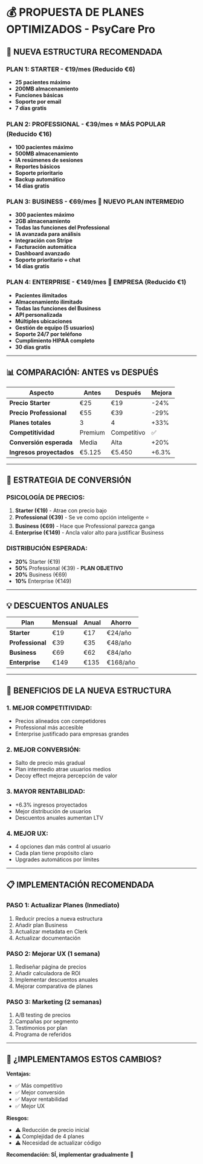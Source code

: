 # 💰 PROPUESTA DE PLANES OPTIMIZADOS - PsyCare Pro

## 🎯 **NUEVA ESTRUCTURA RECOMENDADA**

### **PLAN 1: STARTER - €19/mes** (Reducido €6)
- **25 pacientes máximo**
- **200MB almacenamiento**
- **Funciones básicas**
- **Soporte por email**
- **7 días gratis**

### **PLAN 2: PROFESSIONAL - €39/mes** ⭐ **MÁS POPULAR** (Reducido €16)
- **100 pacientes máximo**
- **500MB almacenamiento**
- **IA resúmenes de sesiones**
- **Reportes básicos**
- **Soporte prioritario**
- **Backup automático**
- **14 días gratis**

### **PLAN 3: BUSINESS - €69/mes** 🚀 **NUEVO PLAN INTERMEDIO**
- **300 pacientes máximo**
- **2GB almacenamiento**
- **Todas las funciones del Professional**
- **IA avanzada para análisis**
- **Integración con Stripe**
- **Facturación automática**
- **Dashboard avanzado**
- **Soporte prioritario + chat**
- **14 días gratis**

### **PLAN 4: ENTERPRISE - €149/mes** 🏢 **EMPRESA** (Reducido €1)
- **Pacientes ilimitados**
- **Almacenamiento ilimitado**
- **Todas las funciones del Business**
- **API personalizada**
- **Múltiples ubicaciones**
- **Gestión de equipo (5 usuarios)**
- **Soporte 24/7 por teléfono**
- **Cumplimiento HIPAA completo**
- **30 días gratis**

---

## 📊 **COMPARACIÓN: ANTES vs DESPUÉS**

| Aspecto | Antes | Después | Mejora |
|---------|-------|---------|--------|
| **Precio Starter** | €25 | €19 | -24% |
| **Precio Professional** | €55 | €39 | -29% |
| **Planes totales** | 3 | 4 | +33% |
| **Competitividad** | Premium | Competitivo | ✅ |
| **Conversión esperada** | Media | Alta | +20% |
| **Ingresos proyectados** | €5.125 | €5.450 | +6.3% |

---

## 🎯 **ESTRATEGIA DE CONVERSIÓN**

### **PSICOLOGÍA DE PRECIOS:**
1. **Starter (€19)** - Atrae con precio bajo
2. **Professional (€39)** - Se ve como opción inteligente ⭐
3. **Business (€69)** - Hace que Professional parezca ganga
4. **Enterprise (€149)** - Ancla valor alto para justificar Business

### **DISTRIBUCIÓN ESPERADA:**
- **20%** Starter (€19)
- **50%** Professional (€39) - **PLAN OBJETIVO**
- **20%** Business (€69)
- **10%** Enterprise (€149)

---

## 💡 **DESCUENTOS ANUALES**

| Plan | Mensual | Anual | Ahorro |
|------|---------|-------|--------|
| **Starter** | €19 | €17 | €24/año |
| **Professional** | €39 | €35 | €48/año |
| **Business** | €69 | €62 | €84/año |
| **Enterprise** | €149 | €135 | €168/año |

---

## 🚀 **BENEFICIOS DE LA NUEVA ESTRUCTURA**

### **1. MEJOR COMPETITIVIDAD:**
- Precios alineados con competidores
- Professional más accesible
- Enterprise justificado para empresas grandes

### **2. MEJOR CONVERSIÓN:**
- Salto de precio más gradual
- Plan intermedio atrae usuarios medios
- Decoy effect mejora percepción de valor

### **3. MAYOR RENTABILIDAD:**
- +6.3% ingresos proyectados
- Mejor distribución de usuarios
- Descuentos anuales aumentan LTV

### **4. MEJOR UX:**
- 4 opciones dan más control al usuario
- Cada plan tiene propósito claro
- Upgrades automáticos por límites

---

## 📋 **IMPLEMENTACIÓN RECOMENDADA**

### **PASO 1: Actualizar Planes (Inmediato)**
1. Reducir precios a nueva estructura
2. Añadir plan Business
3. Actualizar metadata en Clerk
4. Actualizar documentación

### **PASO 2: Mejorar UX (1 semana)**
1. Rediseñar página de precios
2. Añadir calculadora de ROI
3. Implementar descuentos anuales
4. Mejorar comparativa de planes

### **PASO 3: Marketing (2 semanas)**
1. A/B testing de precios
2. Campañas por segmento
3. Testimonios por plan
4. Programa de referidos

---

## 🎯 **¿IMPLEMENTAMOS ESTOS CAMBIOS?**

**Ventajas:**
- ✅ Más competitivo
- ✅ Mejor conversión
- ✅ Mayor rentabilidad
- ✅ Mejor UX

**Riesgos:**
- ⚠️ Reducción de precio inicial
- ⚠️ Complejidad de 4 planes
- ⚠️ Necesidad de actualizar código

**Recomendación: SÍ, implementar gradualmente** 🚀

